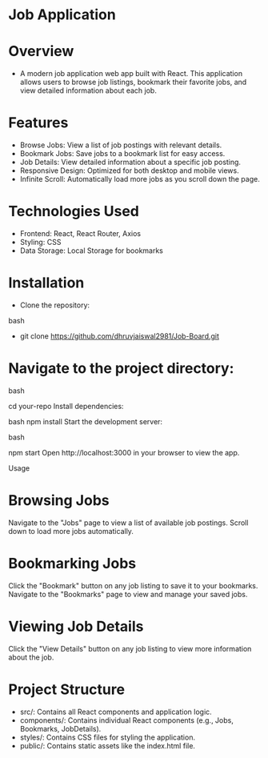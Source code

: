 # Job Application

# Overview
- A modern job application web app built with React. This application allows users to browse job listings, bookmark their favorite jobs, and view detailed information about each job.

# Features
- Browse Jobs: View a list of job postings with relevant details.
- Bookmark Jobs: Save jobs to a bookmark list for easy access.
- Job Details: View detailed information about a specific job posting.
- Responsive Design: Optimized for both desktop and mobile views.
- Infinite Scroll: Automatically load more jobs as you scroll down the page.

# Technologies Used
- Frontend: React, React Router, Axios
- Styling: CSS
- Data Storage: Local Storage for bookmarks

# Installation

- Clone the repository:

bash

- git clone https://github.com/dhruvjaiswal2981/Job-Board.git

# Navigate to the project directory:

bash

cd your-repo
Install dependencies:

bash
npm install
Start the development server:

bash

npm start
Open http://localhost:3000 in your browser to view the app.

Usage

# Browsing Jobs
Navigate to the "Jobs" page to view a list of available job postings.
Scroll down to load more jobs automatically.

# Bookmarking Jobs
Click the "Bookmark" button on any job listing to save it to your bookmarks.
Navigate to the "Bookmarks" page to view and manage your saved jobs.

# Viewing Job Details
Click the "View Details" button on any job listing to view more information about the job.

# Project Structure
- src/: Contains all React components and application logic.
- components/: Contains individual React components (e.g., Jobs, Bookmarks, JobDetails).
- styles/: Contains CSS files for styling the application.
- public/: Contains static assets like the index.html file.



